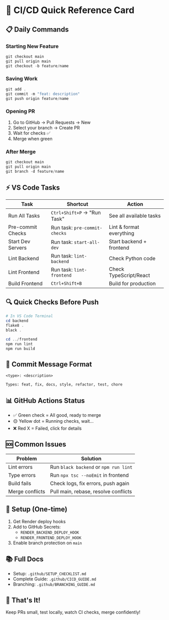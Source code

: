 # 🚀 CI/CD Quick Reference Card

## 📋 Daily Commands

### Starting New Feature

```powershell
git checkout main
git pull origin main
git checkout -b feature/name
```

### Saving Work

```powershell
git add .
git commit -m "feat: description"
git push origin feature/name
```

### Opening PR

1. Go to GitHub → Pull Requests → New
2. Select your branch → Create PR
3. Wait for checks ✅
4. Merge when green

### After Merge

```powershell
git checkout main
git pull origin main
git branch -d feature/name
```

## ⚡ VS Code Tasks

| Task              | Shortcut                      | Action                   |
| ----------------- | ----------------------------- | ------------------------ |
| Run All Tasks     | `Ctrl+Shift+P` → "Run Task"   | See all available tasks  |
| Pre-commit Checks | Run task: `pre-commit-checks` | Lint & format everything |
| Start Dev Servers | Run task: `start-all-dev`     | Start backend + frontend |
| Lint Backend      | Run task: `lint-backend`      | Check Python code        |
| Lint Frontend     | Run task: `lint-frontend`     | Check TypeScript/React   |
| Build Frontend    | `Ctrl+Shift+B`                | Build for production     |

## 🔍 Quick Checks Before Push

```powershell
# In VS Code Terminal
cd backend
flake8 .
black .

cd ../frontend
npm run lint
npm run build
```

## 🎯 Commit Message Format

```
<type>: <description>

Types: feat, fix, docs, style, refactor, test, chore
```

## 📊 GitHub Actions Status

- ✅ Green check = All good, ready to merge
- 🟡 Yellow dot = Running checks, wait...
- ❌ Red X = Failed, click for details

## 🆘 Common Issues

| Problem         | Solution                              |
| --------------- | ------------------------------------- |
| Lint errors     | Run `black backend` or `npm run lint` |
| Type errors     | Run `npx tsc --noEmit` in frontend    |
| Build fails     | Check logs, fix errors, push again    |
| Merge conflicts | Pull main, rebase, resolve conflicts  |

## 🔐 Setup (One-time)

1. Get Render deploy hooks
2. Add to GitHub Secrets:
   - `RENDER_BACKEND_DEPLOY_HOOK`
   - `RENDER_FRONTEND_DEPLOY_HOOK`
3. Enable branch protection on `main`

## 📚 Full Docs

- Setup: `.github/SETUP_CHECKLIST.md`
- Complete Guide: `.github/CICD_GUIDE.md`
- Branching: `.github/BRANCHING_GUIDE.md`

## 🎉 That's It!

Keep PRs small, test locally, watch CI checks, merge confidently!
